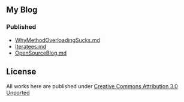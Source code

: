 ## My Blog

### Published

- [WhyMethodOverloadingSucks.md](http://www.underflow.ca/my/why-method-overloading-sucks-in-scala/)
- [Iteratees.md](http://www.underflow.ca/my/what-are-iteratees-in-scala/)
- [OpenSourceBlog.md](http://www.underflow.ca/my/open-sourced-blog/)

## License 

All works here are published under [Creative Commons Attribution 3.0 Unported](http://creativecommons.org/licenses/by/3.0/)
